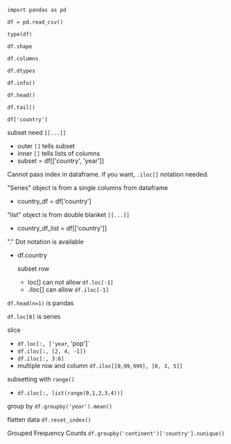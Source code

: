 `import pandas as pd`

`df = pd.read_csv()`

`type(df)`

`df.shape`

`df.columns`

`df.dtypes`

`df.info()`

`df.head()`

`df.tail()`

`df['country']`

subset need `[[...]]`
- outer `[]` tells subset
- inner `[]` tells lists of columns
- subset = df[['country', 'year']]

Cannot pass index in dataframe.  if you want, `.iloc[]` notation needed.

"Series" object is from a single columns from dataframe
- country_df = df['country']

"list" object is from double blanket `[[...]]`
- country_df_list = df[['country']]

"." Dot notation is available
- df.country

  subset row
  - loc[] can not allow `df.loc[-1]`
  - .iloc[] can allow `df.iloc[-1]`

 `df.head(n=1)` is pandas

 `df.loc[0]` is series

 slice
 - `df.loc[:, ['year`, 'pop']`
 - `df.iloc[:, [2, 4, -1]]`
 - `df.iloc[:, 3:6]`
 - multiple row and column `df.iloc[[0,99,999], [0, 3, 5]]`

subsetting with `range()`
- `df.iloc[:, list(range(0,1,2,3,4))]`

group by `df.groupby('year').mean()`

flatten data `df.reset_index()`

Grouped Frequency Counts `df.groupby('continent')['country'].nunique()`

